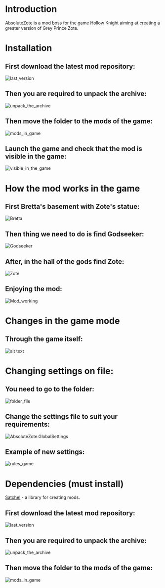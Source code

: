 # Introduction
AbsoluteZote is a mod boss for the game Hollow Knight aiming at creating a greater version of Grey Prince Zote.

# Installation

## First download the latest mod repository:
![last_version](pictures/image.png)

## Then you are required to unpack the archive:
![unpack_the_archive](pictures/image-1.png)

## Then move the folder to the mods of the game:
![mods_in_game](pictures/image-2.png)

## Launch the game and check that the mod is visible in the game:
![visible_in_the_game](pictures/image-3.png)

# How the mod works in the game
## First Bretta's basement with Zote's statue:
![Bretta](pictures/image-8.png)

## Then thing we need to do is find Godseeker:
![Godseeker](pictures/image-7.png)

## After, in the hall of the gods find Zote:
![Zote](pictures/image-9.png)

## Enjoying the mod:
![Mod_working](pictures/image-10.png)

# Changes in the game mode
## Through the game itself:
![alt text](pictures/image-11.png)

# Changing settings on file:
## You need to go to the folder:
![folder_file](pictures/image-12.png)

## Change the settings file to suit your requirements:
![AbsoluteZote.GlobalSettings](pictures/image-13.png)

## Example of new settings:
![rules_game](pictures/image-14.png)

# Dependencies (must install)
[Satchel](https://github.com/PrashantMohta/Satchel/) - a library for creating mods.

## First download the latest mod repository:
![last_version](pictures/image-4.png)

## Then you are required to unpack the archive:
![unpack_the_archive](pictures/image-5.png)

## Then move the folder to the mods of the game:
![mods_in_game](pictures/image-6.png)